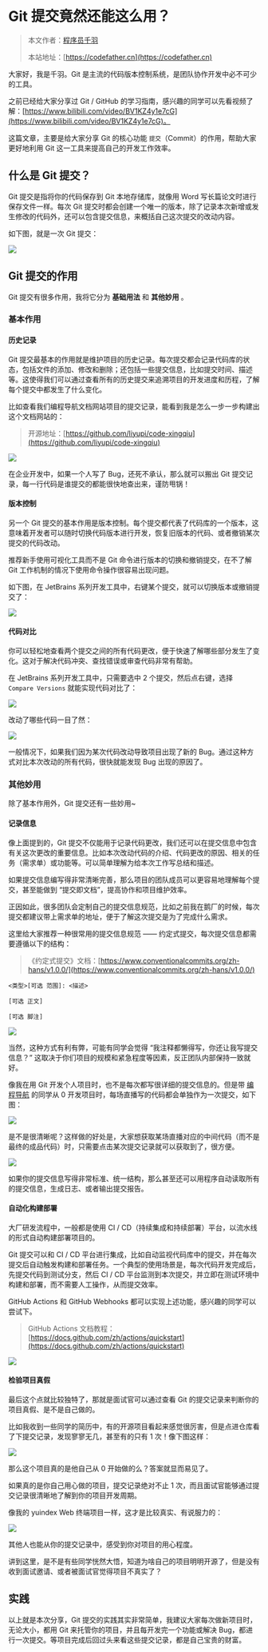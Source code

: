 # Git 提交竟然还能这么用？

> 本文作者：[程序员千羽](https://yuyuanweb.feishu.cn/wiki/Abldw5WkjidySxkKxU2cQdAtnah)
>
> 本站地址：[https://codefather.cn](https://codefather.cn)

大家好，我是千羽。Git 是主流的代码版本控制系统，是团队协作开发中必不可少的工具。

之前已经给大家分享过 Git / GitHub 的学习指南，感兴趣的同学可以先看视频了解：[https://www.bilibili.com/video/BV1KZ4y1e7cG](https://www.bilibili.com/video/BV1KZ4y1e7cG)。

这篇文章，主要是给大家分享 Git 的核心功能 `提交`（Commit）的作用，帮助大家更好地利用 Git 这一工具来提高自己的开发工作效率。



## 什么是 Git 提交？

Git 提交是指将你的代码保存到 Git 本地存储库，就像用 Word 写长篇论文时进行保存文件一样。每次 Git 提交时都会创建一个唯一的版本，除了记录本次新增或发生修改的代码外，还可以包含提交信息，来概括自己这次提交的改动内容。

如下图，就是一次 Git 提交：

![](https://yupi-picture-1256524210.cos.ap-shanghai.myqcloud.com/1/1698386167354-03b333b6-a0db-4683-a7ad-a3f088786e92.png)



## Git 提交的作用

Git 提交有很多作用，我将它分为 **基础用法** 和 **其他妙用** 。



### 基本作用

#### 历史记录

Git 提交最基本的作用就是维护项目的历史记录。每次提交都会记录代码库的状态，包括文件的添加、修改和删除；还包括一些提交信息，比如提交时间、描述等。这使得我们可以通过查看所有的历史提交来追溯项目的开发进度和历程，了解每个提交中都发生了什么变化。

比如查看我们编程导航文档网站项目的提交记录，能看到我是怎么一步一步构建出这个文档网站的：

> 开源地址：[https://github.com/liyupi/code-xingqiu](https://github.com/liyupi/code-xingqiu)

![](https://yupi-picture-1256524210.cos.ap-shanghai.myqcloud.com/1/1698386560903-9cf1f805-8b8b-4132-aa42-e321c366a458.png)



在企业开发中，如果一个人写了 Bug，还死不承认，那么就可以搬出 Git 提交记录，每一行代码是谁提交的都能很快地查出来，谨防甩锅！



#### 版本控制

另一个 Git 提交的基本作用是版本控制。每个提交都代表了代码库的一个版本，这意味着开发者可以随时切换代码版本进行开发，恢复旧版本的代码、或者撤销某次提交的代码改动。

推荐新手使用可视化工具而不是 Git 命令进行版本的切换和撤销提交，在不了解 Git 工作机制的情况下使用命令操作很容易出现问题。

如下图，在 JetBrains 系列开发工具中，右键某个提交，就可以切换版本或撤销提交了：

![](https://yupi-picture-1256524210.cos.ap-shanghai.myqcloud.com/1/1698386927568-f731adf9-8ffb-4383-af36-72acd7405f26.png)



#### 代码对比

你可以轻松地查看两个提交之间的所有代码更改，便于快速了解哪些部分发生了变化。这对于解决代码冲突、查找错误或审查代码非常有帮助。

在 JetBrains 系列开发工具中，只需要选中 2 个提交，然后点右键，选择 `Compare Versions` 就能实现代码对比了：

![](https://yupi-picture-1256524210.cos.ap-shanghai.myqcloud.com/1/1698387206540-7383bf4f-9f52-4d7c-b336-595691eda6ba.png)

改动了哪些代码一目了然：

![](https://yupi-picture-1256524210.cos.ap-shanghai.myqcloud.com/1/1698387236268-d956dd21-5ad1-4439-ae62-a145291b7f07.png)

一般情况下，如果我们因为某次代码改动导致项目出现了新的 Bug。通过这种方式对比本次改动的所有代码，很快就能发现 Bug 出现的原因了。



### 其他妙用

除了基本作用外，Git 提交还有一些妙用~



#### 记录信息

像上面提到的，Git 提交不仅能用于记录代码更改，我们还可以在提交信息中包含有关这次更改的重要信息。比如本次改动代码的介绍、代码更改的原因、相关的任务（需求单）或功能等。可以简单理解为给本次工作写总结和描述。

如果提交信息编写得非常清晰完善，那么项目的团队成员可以更容易地理解每个提交，甚至能做到 “提交即文档”，提高协作和项目维护效率。

正因如此，很多团队会定制自己的提交信息规范，比如之前我在鹅厂的时候，每次提交都建议带上需求单的地址，便于了解这次提交是为了完成什么需求。

这里给大家推荐一种很常用的提交信息规范 —— 约定式提交，每次提交信息都需要遵循以下的结构：

>  《约定式提交》文档：[https://www.conventionalcommits.org/zh-hans/v1.0.0/](https://www.conventionalcommits.org/zh-hans/v1.0.0/)



```plain
<类型>[可选 范围]: <描述>

[可选 正文]

[可选 脚注]
```



![](https://yupi-picture-1256524210.cos.ap-shanghai.myqcloud.com/1/1698387672503-53057f93-7a85-4282-8745-f2d88d697a5a.png)



当然，这种方式有利有弊，可能有同学会觉得 “我注释都懒得写，你还让我写提交信息？” 这取决于你们项目的规模和紧急程度等因素，反正团队内部保持一致就好。



像我在用 Git 开发个人项目时，也不是每次都写很详细的提交信息的。但是带 [编程导航](https://mp.weixin.qq.com/s/eNjauC-3361z-l7fy3VssA) 的同学从 0 开发项目时，每场直播写的代码都会单独作为一次提交，如下图：

![](https://yupi-picture-1256524210.cos.ap-shanghai.myqcloud.com/1/1698387871191-d4108f32-e3fc-415e-8ca1-3f722dd39292.png)



是不是很清晰呢？这样做的好处是，大家想获取某场直播对应的中间代码（而不是最终的成品代码）时，只需要点击某次提交记录就可以获取到了，很方便。

![](https://yupi-picture-1256524210.cos.ap-shanghai.myqcloud.com/1/1698388047321-47d47a3d-f979-4054-b721-5541323e1879.png)



如果你的提交信息写得非常标准、统一结构，那么甚至还可以用程序自动读取所有的提交信息，生成日志、或者输出提交报告。



#### 自动化构建部署

大厂研发流程中，一般都是使用 CI / CD（持续集成和持续部署）平台，以流水线的形式自动构建部署项目的。

Git 提交可以和 CI / CD 平台进行集成，比如自动监视代码库中的提交，并在每次提交后自动触发构建和部署任务。一个典型的使用场景是，每次代码开发完成后，先提交代码到测试分支，然后 CI / CD 平台监测到本次提交，并立即在测试环境中构建和部署，而不需要人工操作，从而提交效率。

GitHub Actions 和 GitHub Webhooks 都可以实现上述功能，感兴趣的同学可以尝试下。

> GitHub Actions 文档教程：[https://docs.github.com/zh/actions/quickstart](https://docs.github.com/zh/actions/quickstart)



![](https://yupi-picture-1256524210.cos.ap-shanghai.myqcloud.com/1/1698388468389-03cf84de-f56a-4a8a-ace1-ea1531ba08a9.png)



#### 检验项目真假

最后这个点就比较独特了，那就是面试官可以通过查看 Git 的提交记录来判断你的项目真假、是不是自己做的。

比如我收到一些同学的简历中，有的开源项目看起来感觉很厉害，但是点进仓库看了下提交记录，发现寥寥无几，甚至有的只有 1 次！像下图这样：

![](https://yupi-picture-1256524210.cos.ap-shanghai.myqcloud.com/1/1698388718653-20a58e8b-2336-4867-9874-37566b08c145.png)



那么这个项目真的是他自己从 0 开始做的么？答案就显而易见了。

如果真的是你自己用心做的项目，提交记录绝对不止 1 次，而且面试官能够通过提交记录很清晰地了解到你的项目开发周期。

像我的 yuindex Web 终端项目一样，这才是比较真实、有说服力的：

![](https://yupi-picture-1256524210.cos.ap-shanghai.myqcloud.com/1/1698388825722-92cdc9c8-8b15-4eb6-a7b2-0f8652cf10c4.png)



其他人也能从你的提交记录中，感受到你对项目的用心程度。

讲到这里，是不是有些同学恍然大悟，知道为啥自己的项目明明开源了，但是没有收到面试邀请、或者被面试官觉得项目不真实了？



## 实践

以上就是本次分享，Git 提交的实践其实非常简单，我建议大家每次做新项目时，无论大小，都用 Git 来托管你的项目，并且每开发完一个功能或解决 Bug，都进行一次提交。等项目完成后回过头来看这些提交记录，都是自己宝贵的财富。